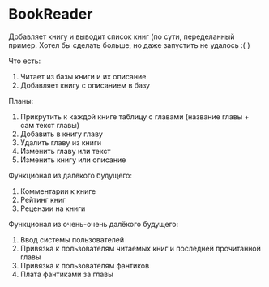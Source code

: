 # BookReader
Добавляет книгу и выводит список книг 
(по сути, переделанный пример. Хотел бы сделать больше, но даже запустить не удалось :( )

Что есть:
1) Читает из базы книги и их описание
2) Добавляет книгу с описанием в базу

Планы:
1) Прикрутить к каждой книге таблицу с главами (название главы + сам текст главы)
2) Добавить в книгу главу
3) Удалить главу из книги
4) Изменить главу или текст
5) Изменить книгу или описание

Функционал из далёкого будущего:
1) Комментарии к книге
2) Рейтинг книг
3) Рецензии на книги

Функционал из очень-очень далёкого будущего:
1) Ввод системы пользователей
2) Привязка к пользователям читаемых книг и последней прочитанной главы
3) Привязка к пользователям фантиков
4) Плата фантиками за главы
